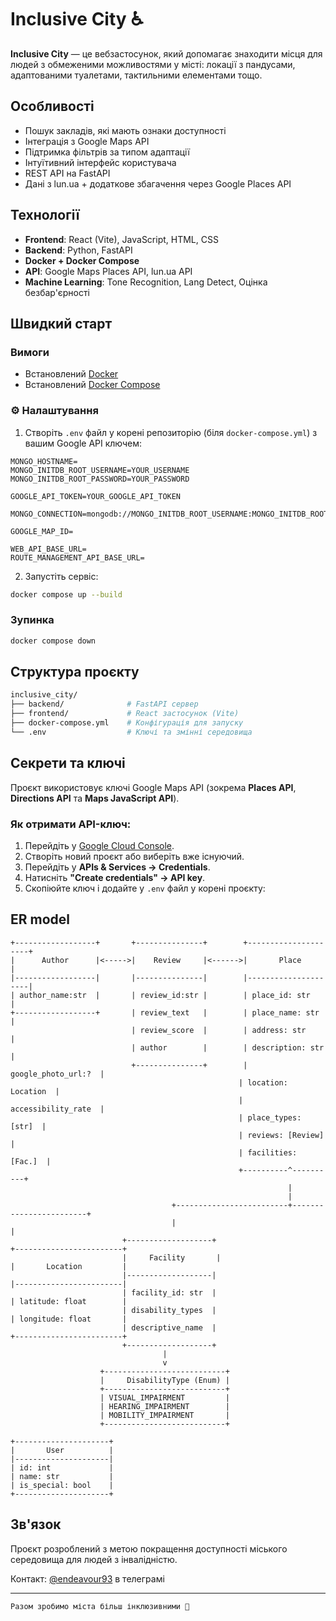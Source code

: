 # Inclusive City ♿

**Inclusive City** — це вебзастосунок, який допомагає знаходити місця для людей з обмеженими можливостями у місті: локації з пандусами, адаптованими туалетами, тактильними елементами тощо.

## Особливості

- Пошук закладів, які мають ознаки доступності
- Інтеграція з Google Maps API
- Підтримка фільтрів за типом адаптації
- Інтуїтивний інтерфейс користувача
- REST API на FastAPI
- Дані з lun.ua + додаткове збагачення через Google Places API

## Технології

- **Frontend**: React (Vite), JavaScript, HTML, CSS
- **Backend**: Python, FastAPI
- **Docker + Docker Compose**
- **API**: Google Maps Places API, lun.ua API
- **Machine Learning**: Tone Recognition, Lang Detect, Оцінка безбар'єрності

## Швидкий старт

### Вимоги

- Встановлений [Docker](https://docs.docker.com/get-docker/)
- Встановлений [Docker Compose](https://docs.docker.com/compose/)

### ⚙️ Налаштування

1. Створіть `.env` файл у корені репозиторію (біля `docker-compose.yml`) з вашим Google API ключем:

```env
MONGO_HOSTNAME=
MONGO_INITDB_ROOT_USERNAME=YOUR_USERNAME
MONGO_INITDB_ROOT_PASSWORD=YOUR_PASSWORD

GOOGLE_API_TOKEN=YOUR_GOOGLE_API_TOKEN

MONGO_CONNECTION=mongodb://MONGO_INITDB_ROOT_USERNAME:MONGO_INITDB_ROOT_PASSWORD@MONGO_HOSTNAME:27017

GOOGLE_MAP_ID=

WEB_API_BASE_URL=
ROUTE_MANAGEMENT_API_BASE_URL=
```

2. Запустіть сервіс:

```bash
docker compose up --build
```

### Зупинка

```bash
docker compose down
```

## Структура проєкту

```bash
inclusive_city/
├── backend/              # FastAPI сервер
├── frontend/             # React застосунок (Vite)
├── docker-compose.yml    # Конфігурація для запуску
└── .env                  # Ключі та змінні середовища
```

## Секрети та ключі

Проєкт використовує ключі Google Maps API (зокрема **Places API**, **Directions API** та **Maps JavaScript API**).

### Як отримати API-ключ:

1. Перейдіть у [Google Cloud Console](https://console.cloud.google.com/).
2. Створіть новий проєкт або виберіть вже існуючий.
3. Перейдіть у **APIs & Services → Credentials**.
4. Натисніть **"Create credentials" → API key**.
5. Скопіюйте ключ і додайте у `.env` файл у корені проєкту:

## ER model
```
+------------------+       +---------------+        +---------------------+
|      Author      |<----->|    Review     |<------>|       Place         |
|------------------|       |---------------|        |---------------------|
| author_name:str  |       | review_id:str |        | place_id: str       |
+------------------+       | review_text   |        | place_name: str     |
                           | review_score  |        | address: str        |
                           | author        |        | description: str    |
                           +---------------+        | google_photo_url:?  |
                                                   | location: Location  |
                                                   | accessibility_rate  |
                                                   | place_types: [str]  |
                                                   | reviews: [Review]   |
                                                   | facilities: [Fac.]  |
                                                   +----------^----------+
                                                              |
                                                              |
                                    +-------------------------+------------------------+
                                    |                                                  |
                         +-------------------+                          +------------------------+
                         |     Facility       |                          |       Location         |
                         |-------------------|                          |------------------------|
                         | facility_id: str  |                          | latitude: float        |
                         | disability_types  |                          | longitude: float       |
                         | descriptive_name  |                          +------------------------+
                         +-------------------+
                                  |
                                  v
                    +---------------------------+
                    |     DisabilityType (Enum) |
                    +---------------------------+
                    | VISUAL_IMPAIRMENT         |
                    | HEARING_IMPAIRMENT        |
                    | MOBILITY_IMPAIRMENT       |
                    +---------------------------+

+---------------------+
|       User          |
|---------------------|
| id: int             |
| name: str           |
| is_special: bool    |
+---------------------+
```

## Зв'язок

Проєкт розроблений з метою покращення доступності міського середовища для людей з інвалідністю.

Контакт: [@endeavour93](https://t.me/endeavour93) в телеграмі

---
    Разом зробимо міста більш інклюзивними 💪